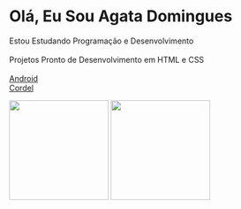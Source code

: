 <h1>
     Olá, Eu Sou Agata Domingues
</h1>
<p> Estou Estudando Programação e Desenvolvimento <br> 
     <br> 
    Projetos Pronto de Desenvolvimento em HTML e CSS<br>
     <br> 
     <a href="https://htadmg.github.io/projeto-android/">Android</a> <br>
     <a href="https://htadmg.github.io/projeto-cordel/">Cordel</a> <br>
     
     
     

</p>
 <img height="180em" src="https://github-readme-stats.vercel.app/api?username=htadmg&show_icons=true&theme=dark"/>
 <img height="180em" src="https://github-readme-stats.vercel.app/api/top-langs/?username=htadmg&layout=compact&theme=dark"/> </p>
